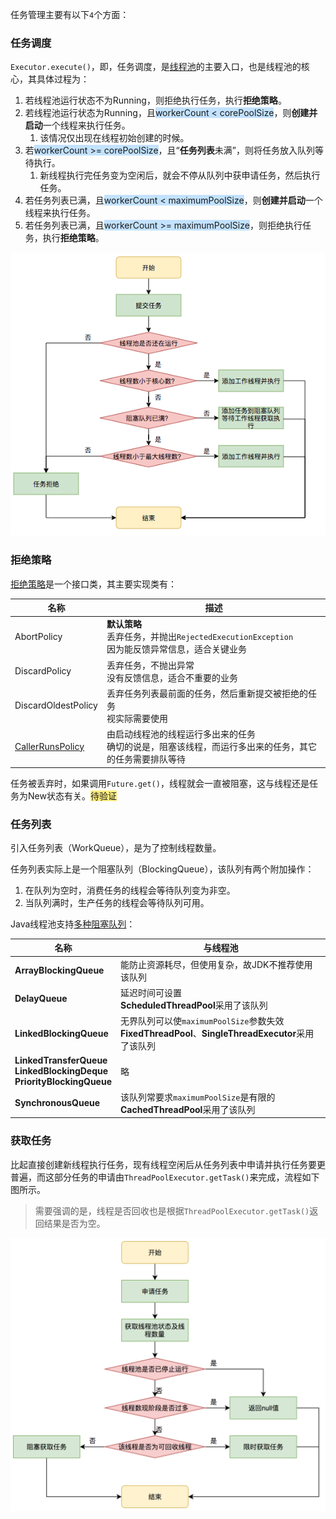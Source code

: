 任务管理主要有以下`4`个方面：

### 任务调度

`Executor.execute()`，即，任务调度，是[线程池](https://tech.meituan.com/2020/04/02/java-pooling-pratice-in-meituan.html)的主要入口，也是线程池的核心，其具体过程为：

1. 若线程池运行状态不为Running，则拒绝执行任务，执行**拒绝策略**。
2. 若线程池运行状态为Running，且<span style=background:#c2e2ff>workerCount < corePoolSize</span>，则**创建并启动**一个线程来执行任务。
     1. 该情况仅出现在线程初始创建的时候。
3. 若<span style=background:#c2e2ff>workerCount >= corePoolSize</span>，且“**任务列表**未满”，则将任务放入队列等待执行。
   1. 新线程执行完任务变为空闲后，就会不停从队列中获申请任务，然后执行任务。
4. 若任务列表已满，且<span style=background:#c2e2ff>workerCount < maximumPoolSize</span>，则**创建并启动**一个线程来执行任务。
5. 若任务列表已满，且<span style=background:#c2e2ff>workerCount >= maximumPoolSize</span>，则拒绝执行任务，执行**拒绝策略**。

![](../images/2/thread_pool_task_submit.png)

### 拒绝策略

[拒绝策略](https://www.cnblogs.com/skywang12345/p/3512947.html#a1)是一个接口类，其主要实现类有：

| **名称**                                                     | **描述**                                                     |
| ------------------------------------------------------------ | ------------------------------------------------------------ |
| AbortPolicy                                                  | **默认策略**<br>丢弃任务，并抛出`RejectedExecutionException`<br>因为能反馈异常信息，适合关键业务 |
| DiscardPolicy                                                | 丢弃任务，不抛出异常<br>没有反馈信息，适合不重要的业务  |
| DiscardOldestPolicy                                          | 丢弃任务列表最前面的任务，然后重新提交被拒绝的任务<br>视实际需要使用 |
| [CallerRunsPolicy](https://www.imooc.com/wenda/detail/479495) | 由启动线程池的线程运行多出来的任务<br>确切的说是，阻塞该线程，而运行多出来的任务，其它的任务需要排队等待 |

任务被丢弃时，如果调用`Future.get()`，线程就会一直被阻塞，这与线程还是任务为New状态有关。<span style=background:#ffee7c>待验证</span>

### 任务列表

引入任务列表（WorkQueue），是为了控制线程数量。

任务列表实际上是一个阻塞队列（BlockingQueue），该队列有两个附加操作：
1. 在队列为空时，消费任务的线程会等待队列变为非空。
2. 当队列满时，生产任务的线程会等待队列可用。

Java线程池支持[多种阻塞队列](https://blog.csdn.net/xx326664162/article/details/51701508)：

| **名称**                                                     | **与线程池**                                                 |
| ------------------------------------------------------------ | ------------------------------------------------------------ |
| **ArrayBlockingQueue**                                       | 能防止资源耗尽，但使用复杂，故JDK不推荐使用该队列          |
| **DelayQueue**                                               | 延迟时间可设置<br>**ScheduledThreadPool**采用了该队列   |
| **LinkedBlockingQueue**                                      | 无界队列可以使`maximumPoolSize`参数失效<br>**FixedThreadPool**、**SingleThreadExecutor**采用了该队列 |
| **LinkedTransferQueue**<br>**LinkedBlockingDeque**<br>**PriorityBlockingQueue** | 略                                                           |
| **SynchronousQueue**                                         | 该队列常要求`maximumPoolSize`是有限的<br>**CachedThreadPool**采用了该队列 |

### 获取任务

比起直接创建新线程执行任务，现有线程空闲后从任务列表中申请并执行任务要更普遍，而这部分任务的申请由`ThreadPoolExecutor.getTask()`来完成，流程如下图所示。

> 需要强调的是，线程是否回收也是根据`ThreadPoolExecutor.getTask()`返回结果是否为空。

![](../images/2/thread_pool_task_apply.png)